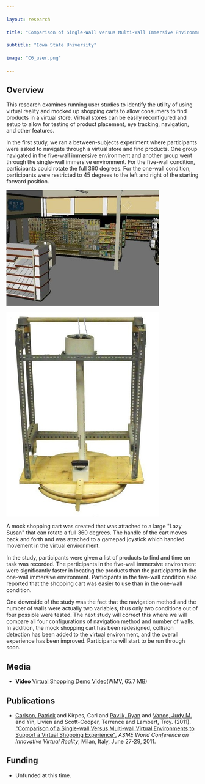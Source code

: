 ```yaml
---

layout: research

title: "Comparison of Single-Wall versus Multi-Wall Immersive Environments to Support a Virtual Shopping Experience"

subtitle: "Iowa State University"

image: "C6_user.png"

---
```


## Overview

This research examines running user studies to identify the utility of using virtual reality and mocked up shopping
carts to allow consumers to find products in a virtual store.  Virtual stores can be easily reconfigured and setup to
allow for testing of product placement, eye tracking, navigation, and other features.

In the first study, we ran a between-subjects experiment where participants were asked to navigate through a
virtual store and find products.  One group navigated in the five-wall immersive environment and another group
went through the single-wall immersive environment.  For the five-wall condition, participants could rotate the
full 360 degrees.  For the one-wall condition, participants were restricted to 45 degrees to the left and right
of the starting forward position.

![Virtual Store](store.jpg)

![Mock Shopping Cart](cart.jpg)

A mock shopping cart was created that was attached to a large "Lazy Susan" that can rotate a full 360 degrees.
The handle of the cart moves back and forth and was attached to a gamepad joystick which handled movement in
the virtual environment.


In the study, participants were given a list of products to find and time on task was recorded.
The participants in the five-wall immersive environment were significantly faster in locating the products
than the participants in the one-wall immersive environment.  Participants in the five-wall condition also
reported that the shopping cart was easier to use than in the one-wall condition.

One downside of the study was the fact that the navigation method and the number of walls were
actually two variables, thus only two conditions out of four possible were tested.  The next
study will correct this where we will compare all four configurations of navigation method and number
of walls.  In addition, the mock shopping cart has been redesigned, collision detection has been
added to the virtual environment, and the overall experience has been improved.  Participants
will start to be run through soon.

## Media
- **Video** [Virtual Shopping Demo Video](Demo_Video.wmv)(WMV, 65.7 MB)


## Publications

- [Carlson, Patrick](http://hci.iastate.edu/~carlsonp/) and Kirpes, Carl and [Pavlik, Ryan](http://academic.cleardefinition.com/)
and [Vance, Judy M.](http://www.vrac.iastate.edu/~jmvance/) and Yin, Livien and Scott-Cooper, Terrence
and Lambert, Troy.  (2011).  ["Comparison of a Single-wall Versus Multi-wall Virtual Environments to Support a Virtual
Shopping Experience"](http://proceedings.asmedigitalcollection.asme.org/proceeding.aspx?articleid=1623673), _ASME World Conference on Innovative Virtual Reality_, Milan, Italy, June 27-29, 2011.


## Funding
- Unfunded at this time.

